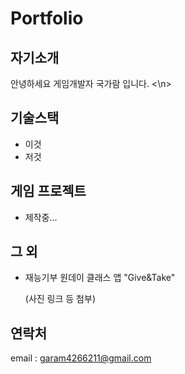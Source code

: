 # Portfolio

## 자기소개
안녕하세요 게임개발자 국가람 입니다.
<\n>
## 기술스택
* 이것
* 저것

      
## 게임 프로젝트
* 제작중...

      
## 그 외
* 재능기부 원데이 클래스 앱 "Give&Take"

    (사진 링크 등 첨부)

      
## 연락처

email : garam4266211@gmail.com
